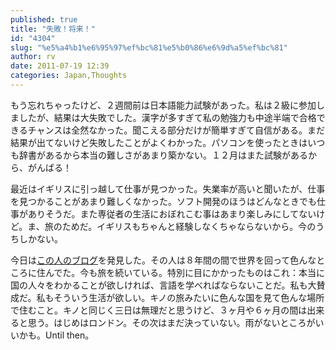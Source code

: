 ```yaml
---
published: true
title: "失敗！将来！"
id: "4304"
slug: "%e5%a4%b1%e6%95%97%ef%bc%81%e5%b0%86%e6%9d%a5%ef%bc%81"
author: rv
date: 2011-07-19 12:39
categories: Japan,Thoughts
---
```

もう忘れちゃったけど、２週間前は日本語能力試験があった。私は２級に参加しましたが、結果は大失敗でした。漢字が多すぎて私の勉強力も中途半端で合格できるチャンスは全然なかった。聞こえる部分だけが簡単すぎて自信がある。まだ結果が出てないけど失敗したことがよくわかった。パソコンを使ったときはいつも辞書があるから本当の難しさがあまり築かない。１２月はまた試験があるから、がんばる！

最近はイギリスに引っ越して仕事が見つかった。失業率が高いと聞いたが、仕事を見つかることがあまり難しくなかった。ソフト開発のほうはどんなときでも仕事がありそうだ。また専従者の生活におぼれこむ事はあまり楽しみにしてないけど。ま、旅のためだ。イギリスもちゃんと経験しなくちゃならないから。今のうちしかない。

今日は<a href="http://www.fluentin3months.com/life-lessons/" target="_blank">この人のブログ</a>を発見した。その人は８年間の間で世界を回って色んなところに住んでた。今も旅を続いている。特別に目にかかったものはこれ：本当に国の人々をわかることが欲しければ、言語を学べればならないことだ。私も大賛成だ。私もそういう生活が欲しい。キノの旅みたいに色んな国を見て色んな場所で住むこと。キノと同じく三日は無理だと思うけど、３ヶ月や６ヶ月の間は出来ると思う。はじめはロンドン。その次はまだ決っていない。雨がないところがいいかも。Until then。